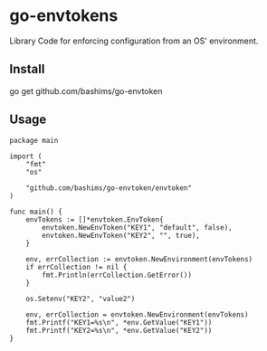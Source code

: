 # go-envtokens

Library Code for enforcing configuration from an OS' environment. 

## Install
go get github.com/bashims/go-envtoken

## Usage

```
package main

import (
	"fmt"
	"os"

	"github.com/bashims/go-envtoken/envtoken"
)

func main() {
	envTokens := []*envtoken.EnvToken{
		envtoken.NewEnvToken("KEY1", "default", false),
		envtoken.NewEnvToken("KEY2", "", true),
	}

	env, errCollection := envtoken.NewEnvironment(envTokens)
	if errCollection != nil {
		fmt.Println(errCollection.GetError())
	}

	os.Setenv("KEY2", "value2")

	env, errCollection = envtoken.NewEnvironment(envTokens)
	fmt.Printf("KEY1=%s\n", *env.GetValue("KEY1"))
	fmt.Printf("KEY2=%s\n", *env.GetValue("KEY2"))
}

```